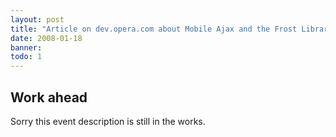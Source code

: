 ```yaml
---
layout: post
title: "Article on dev.opera.com about Mobile Ajax and the Frost Library"
date: 2008-01-18
banner: 
todo: 1
---
```



## Work ahead

Sorry this event description is still in the works.

<!--
http://www.pavingways.com/article-on-devoperacom_155.html
-->

